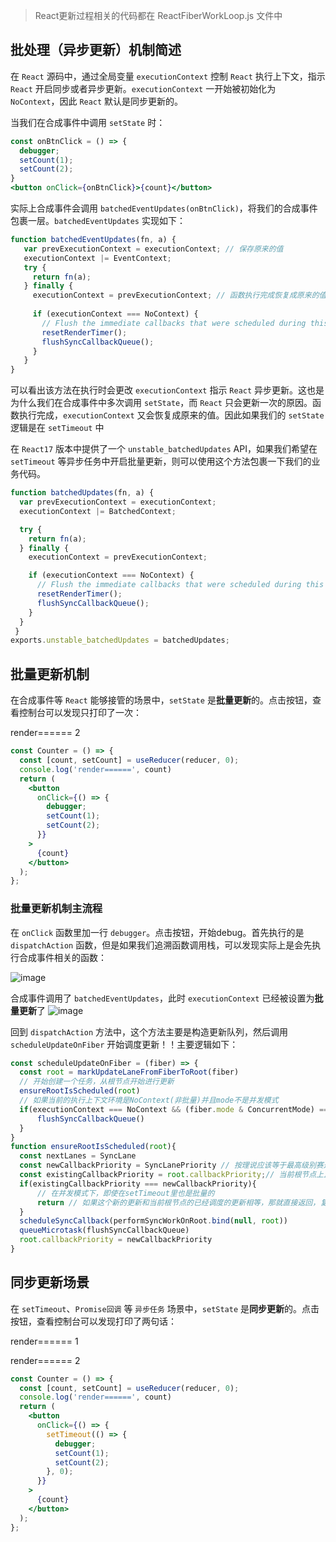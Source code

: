 >React更新过程相关的代码都在 ReactFiberWorkLoop.js 文件中
## 批处理（异步更新）机制简述
在 `React` 源码中，通过全局变量 `executionContext` 控制 `React` 执行上下文，指示 `React` 开启同步或者异步更新。`executionContext` 一开始被初始化为 `NoContext`，因此 `React` 默认是同步更新的。

当我们在合成事件中调用 `setState` 时：

```jsx
const onBtnClick = () => {
  debugger;
  setCount(1);
  setCount(2);
}
<button onClick={onBtnClick}>{count}</button>
```

实际上合成事件会调用 `batchedEventUpdates(onBtnClick)`，将我们的合成事件包裹一层。`batchedEventUpdates` 实现如下：
```js
function batchedEventUpdates(fn, a) {
   var prevExecutionContext = executionContext; // 保存原来的值
   executionContext |= EventContext;
   try {
     return fn(a);
   } finally {
     executionContext = prevExecutionContext; // 函数执行完成恢复成原来的值
 
     if (executionContext === NoContext) {
       // Flush the immediate callbacks that were scheduled during this batch
       resetRenderTimer();
       flushSyncCallbackQueue();
     }
   }
}
```
可以看出该方法在执行时会更改 `executionContext` 指示 `React` 异步更新。这也是为什么我们在合成事件中多次调用 `setState`，而 `React` 只会更新一次的原因。函数执行完成，`executionContext` 又会恢复成原来的值。因此如果我们的 `setState` 逻辑是在 `setTimeout` 中

在 `React17` 版本中提供了一个 `unstable_batchedUpdates` API，如果我们希望在 `setTimeout` 等异步任务中开启批量更新，则可以使用这个方法包裹一下我们的业务代码。
```js
function batchedUpdates(fn, a) {
  var prevExecutionContext = executionContext;
  executionContext |= BatchedContext;

  try {
    return fn(a);
  } finally {
    executionContext = prevExecutionContext;

    if (executionContext === NoContext) {
      // Flush the immediate callbacks that were scheduled during this batch
      resetRenderTimer();
      flushSyncCallbackQueue();
    }
  }
 }
exports.unstable_batchedUpdates = batchedUpdates;
```


## 批量更新机制
在合成事件等 `React` 能够接管的场景中，`setState` 是**批量更新**的。点击按钮，查看控制台可以发现只打印了一次：

render====== 2

```jsx
const Counter = () => {
  const [count, setCount] = useReducer(reducer, 0);
  console.log('render======', count)
  return (
    <button
      onClick={() => {
        debugger;
        setCount(1);
        setCount(2);
      }}
    >
      {count}
    </button>
  );
};
```

### 批量更新机制主流程
在 `onClick` 函数里加一行 `debugger`。点击按钮，开始debug。首先执行的是 `dispatchAction` 函数，但是如果我们追溯函数调用栈，可以发现实际上是会先执行合成事件相关的函数：

![image](https://github.com/lizuncong/mini-react/blob/master/imgs/batchupdate-01.jpg)

合成事件调用了 `batchedEventUpdates`，此时 `executionContext` 已经被设置为**批量更新**了
![image](https://github.com/lizuncong/mini-react/blob/master/imgs/batchupdate-02.jpg)

回到 `dispatchAction` 方法中，这个方法主要是构造更新队列，然后调用 `scheduleUpdateOnFiber` 开始调度更新！！主要逻辑如下：

```js
const scheduleUpdateOnFiber = (fiber) => {
  const root = markUpdateLaneFromFiberToRoot(fiber)
  // 开始创建一个任务，从根节点开始进行更新
  ensureRootIsScheduled(root)
  // 如果当前的执行上下文环境是NoContext(非批量)并且mode不是并发模式
  if(executionContext === NoContext && (fiber.mode & ConcurrentMode) === NoMode){
      flushSyncCallbackQueue()
  }
}
function ensureRootIsScheduled(root){
  const nextLanes = SyncLane
  const newCallbackPriority = SyncLanePriority // 按理说应该等于最高级别赛道的优先级
  const existingCallbackPriority = root.callbackPriority;// 当前根节点上正在执行的更新任务的优先级
  if(existingCallbackPriority === newCallbackPriority){
      // 在并发模式下，即使在setTimeout里也是批量的
      return // 如果这个新的更新和当前根节点的已经调度的更新相等，那就直接返回，复用上次的更新。不再创建新的更新
  }
  scheduleSyncCallback(performSyncWorkOnRoot.bind(null, root))
  queueMicrotask(flushSyncCallbackQueue)
  root.callbackPriority = newCallbackPriority
}
```




## 同步更新场景
在 `setTimeout`、`Promise回调` 等 `异步任务` 场景中，`setState` 是**同步更新**的。点击按钮，查看控制台可以发现打印了两句话：

render====== 1

render====== 2

```jsx
const Counter = () => {
  const [count, setCount] = useReducer(reducer, 0);
  console.log('render======', count)
  return (
    <button
      onClick={() => {
        setTimeout(() => {
          debugger;
          setCount(1);
          setCount(2);
        }, 0);
      }}
    >
      {count}
    </button>
  );
};
```